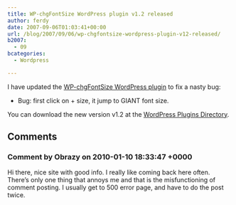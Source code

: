 ```yaml
---
title: WP-chgFontSize WordPress plugin v1.2 released
author: ferdy
date: 2007-09-06T01:03:41+00:00
url: /blog/2007/09/06/wp-chgfontsize-wordpress-plugin-v12-released/
b2007:
  - 09
bcategories:
  - Wordpress

---
```

I have updated the [WP-chgFontSize WordPress plugin][1] to fix a nasty bug:

  * Bug: first click on + size, it jump to GIANT font size.

You can download the new version v1.2 at the [WordPress Plugins Directory][2].

 [1]: http://www.rodenas.org/blog/2007/03/08/wp-chgfontsize/
 [2]: http://wordpress.org/extend/plugins/plugin/wp-chgfontsize/

## Comments

### Comment by Obrazy on 2010-01-10 18:33:47 +0000
Hi there, nice site with good info. I really like coming back here often. There&#8217;s only one thing that annoys me and that is the misfunctioning of comment posting. I usually get to 500 error page, and have to do the post twice.